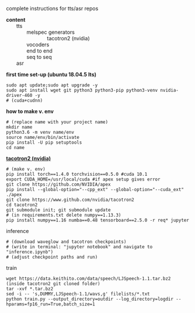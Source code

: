 
complete instructions for tts/asr repos

**content**  
&emsp;&emsp;tts  
&emsp;&emsp;&emsp;&emsp;melspec generators  
&emsp;&emsp;&emsp;&emsp;&emsp;&emsp;&emsp;&emsp;tacotron2 (nvidia)  
&emsp;&emsp;&emsp;&emsp;vocoders  
&emsp;&emsp;&emsp;&emsp;end to end  
&emsp;&emsp;&emsp;&emsp;seq to seq  
&emsp;&emsp;asr  

**first time set-up (ubuntu 18.04.5 lts)**  
```
sudo apt update;sudo apt upgrade -y  
sudo apt install wget git python3 python3-pip python3-venv nvidia-driver-460 -y
# (cuda+cudnn)
```


**how to make v. env**
```
# (replace name with your project name)
mkdir name
python3.6 -m venv name/env  
source name/env/bin/activate 
pip install -U pip setuptools  
cd name
```

**[tacotron2 (nvidia)](https://github.com/nvidia/tacotron2)**
```
# (make v. env)
pip install torch==1.4.0 torchvision==0.5.0 #cuda 10.1  
export CUDA_HOME=/usr/local/cuda #if apex setup gives error
git clone https://github.com/NVIDIA/apex  
pip install --global-option="--cpp_ext" --global-option="--cuda_ext" ./apex  
git clone https://www.github.com/nvidia/tacotron2  
cd tacotron2  
git submodule init; git submodule update  
# (in requirements.txt delete numpy==1.13.3)
pip install numpy==1.16 numba==0.48 tensorboard==2.5.0 -r req* jupyter  
```  
inference
```
# (download waveglow and tacotron checkpoints)  
# (write in terminal: "jupyter notebook" and navigate to "inference.ipynb")  
# (adjust checkpoint paths and run)
```
train
```
wget https://data.keithito.com/data/speech/LJSpeech-1.1.tar.bz2 (inside tacotron2 git cloned folder)   
tar -xvf *.tar.bz2  
sed -i -- 's,DUMMY,LJSpeech-1.1/wavs,g' filelists/*.txt  
python train.py --output_directory=outdir --log_directory=logdir --hparams=fp16_run=True,batch_size=1
```

